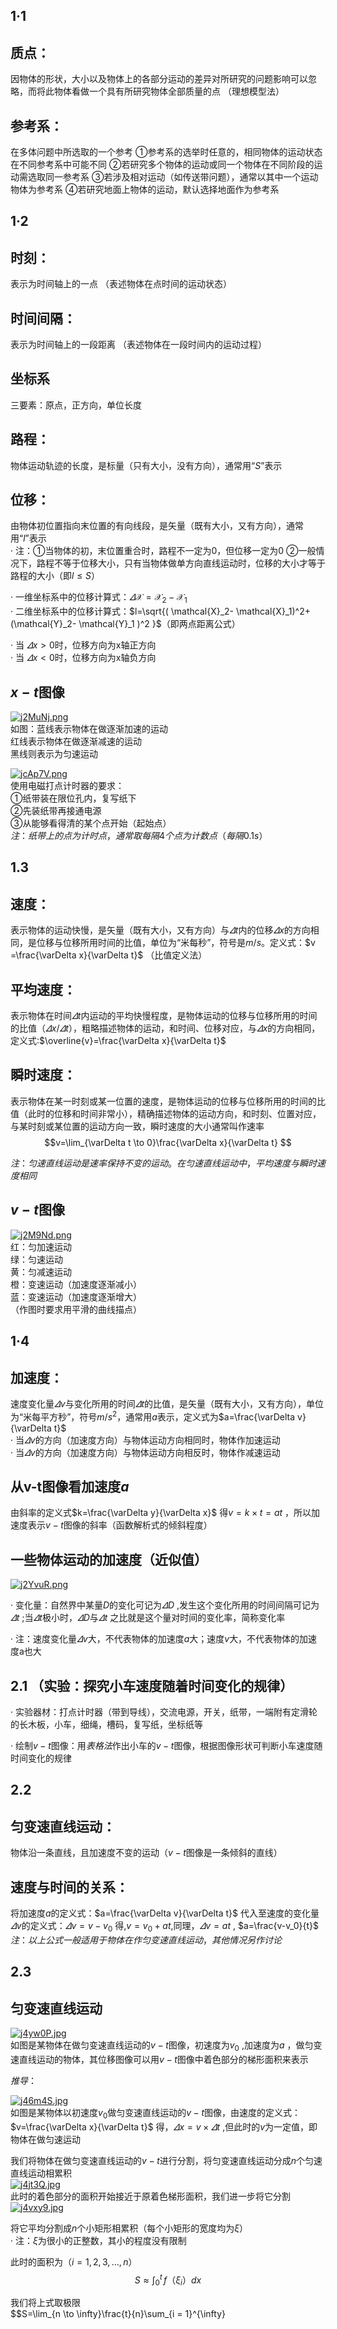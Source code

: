 ## 1·1

## 质点：
因物体的形状，大小以及物体上的各部分运动的差异对所研究的问题影响可以忽略，而将此物体看做一个具有所研究物体全部质量的点 （理想模型法）

## 参考系：
在多体问题中所选取的一个参考 ①参考系的选举时任意的，相同物体的运动状态在不同参考系中可能不同 ②若研究多个物体的运动或同一个物体在不同阶段的运动需选取同一参考系 ③若涉及相对运动（如传送带问题），通常以其中一个运动物体为参考系 ④若研究地面上物体的运动，默认选择地面作为参考系

## 1·2

## 时刻：
表示为时间轴上的一点 （表述物体在点时间的运动状态）

## 时间间隔：
表示为时间轴上的一段距离 （表述物体在一段时间内的运动过程）

## 坐标系
三要素：原点，正方向，单位长度
 
## 路程：
物体运动轨迹的长度，是标量（只有大小，没有方向），通常用“$S$”表示 

## 位移：
由物体初位置指向末位置的有向线段，是矢量（既有大小，又有方向），通常用“$l$”表示  
· 注：①当物体的初，末位置重合时，路程不一定为0，但位移一定为0 ②一般情况下，路程不等于位移大小，只有当物体做单方向直线运动时，位移的大小才等于路程的大小（即$l\leqslant S$）

· 一维坐标系中的位移计算式：$\varDelta \mathcal{X} =\mathcal{X}_2 -\mathcal{X}_1$    
· 二维坐标系中的位移计算式：$l=\sqrt{( \mathcal{X}_2- \mathcal{X}_1)^2+(\mathcal{Y}_2- \mathcal{Y}_1 )^2 }$（即两点距离公式）

· 当 $\varDelta x>0$时，位移方向为x轴正方向    
· 当 $\varDelta x<0$时，位移方向为x轴负方向

## $x-t$图像

[![j2MuNj.png](https://s1.ax1x.com/2022/07/12/j2MuNj.png)](https://imgtu.com/i/j2MuNj)  
如图：蓝线表示物体在做逐渐加速的运动       
红线表示物体在做逐渐减速的运动    
黑线则表示为匀速运动

[![jcAp7V.png](https://s1.ax1x.com/2022/07/11/jcAp7V.png)](https://imgtu.com/i/jcAp7V)   
使用电磁打点计时器的要求：  
①纸带装在限位孔内，复写纸下   
②先装纸带再接通电源  
③从能够看得清的某个点开始（起始点）     
$注：纸带上的点为计时点，通常取每隔4个点为计数点（每隔0.1s）$   

## 1.3

## 速度：
表示物体的运动快慢，是矢量（既有大小，又有方向）与$\varDelta t$内的位移$\varDelta x$的方向相同，是位移与位移所用时间的比值，单位为“米每秒”，符号是$m/s$。定义式：$v =\frac{\varDelta x}{\varDelta t}$ （比值定义法）  

## 平均速度：
表示物体在时间$\varDelta t$内运动的平均快慢程度，是物体运动的位移与位移所用的时间的比值（$\varDelta x /\varDelta t$），粗略描述物体的运动，和时间、位移对应，与$\varDelta x$的方向相同，定义式:$\overline{v}=\frac{\varDelta x}{\varDelta t}$ 

## 瞬时速度：
表示物体在某一时刻或某一位置的速度，是物体运动的位移与位移所用的时间的比值（此时的位移和时间非常小），精确描述物体的运动方向，和时刻、位置对应，与某时刻或某位置的运动方向一致，瞬时速度的大小通常叫作速率  
$$v=\lim_{\varDelta t \to 0}\frac{\varDelta x}{\varDelta t} $$

$注：匀速直线运动是速率保持不变的运动。在匀速直线运动中，平均速度与瞬时速度相同$

## $v-t$图像   
[![j2M9Nd.png](https://s1.ax1x.com/2022/07/12/j2M9Nd.png)](https://imgtu.com/i/j2M9Nd)   
红：匀加速运动       
绿：匀速运动  
黄：匀减速运动  
橙：变速运动（加速度逐渐减小）  
蓝：变速运动（加速度逐渐增大）   
（作图时要求用平滑的曲线描点）

## 1·4

## 加速度：
速度变化量$\varDelta v$与变化所用的时间$\varDelta t$的比值，是矢量（既有大小，又有方向），单位为“米每平方秒”，符号$m/s^2$，通常用$a$表示，定义式为$a=\frac{\varDelta v}{\varDelta t}$  
· 当$\varDelta v$的方向（加速度方向）与物体运动方向相同时，物体作加速运动  
· 当$\varDelta v$的方向（加速度方向）与物体运动方向相反时，物体作减速运动   

## 从v-t图像看加速度$a$  
由斜率的定义式$k=\frac{\varDelta y}{\varDelta x}$ 得$v=k\times t=at$ ，所以加速度表示$v-t$图像的斜率（函数解析式的倾斜程度）  

## 一些物体运动的加速度（近似值）  
[![j2YvuR.png](https://s1.ax1x.com/2022/07/12/j2YvuR.png)](https://imgtu.com/i/j2YvuR)  

· 变化量：自然界中某量$D$的变化可记为$\varDelta D$ ,发生这个变化所用的时间间隔可记为$\varDelta t$ ;当$\varDelta t$极小时，$\varDelta D$与$\varDelta t$ 之比就是这个量对时间的变化率，简称变化率  

· 注：速度变化量$\varDelta v$大，不代表物体的加速度$a$大；速度$v$大，不代表物体的加速度a也大 
    
## 2.1 （实验：探究小车速度随着时间变化的规律）

· 实验器材：打点计时器（带到导线），交流电源，开关，纸带，一端附有定滑轮的长木板，小车，细绳，槽码，复写纸，坐标纸等

· 绘制$v-t$图像：用$表格法$作出小车的$v-t$图像，根据图像形状可判断小车速度随时间变化的规律

## 2.2

## 匀变速直线运动：
物体沿一条直线，且加速度不变的运动（$v-t$图像是一条倾斜的直线）

## 速度与时间的关系：
将加速度$a$的定义式：$a=\frac{\varDelta v}{\varDelta t}$ 代入至速度的变化量$\varDelta v$的定义式：$\varDelta v=v-v_0$ 得,$v=v_0+at$,同理，$\varDelta v=at$ , $a=\frac{v-v_0}{t}$  
$注：以上公式一般适用于物体在作匀变速直线运动，其他情况另作讨论$

## 2.3

## 匀变速直线运动
[![j4yw0P.jpg](https://s1.ax1x.com/2022/07/16/j4yw0P.jpg)](https://imgtu.com/i/j4yw0P)  
如图是某物体在做匀变速直线运动的$v-t$图像，初速度为$v_0$ ,加速度为$a$ ，做匀变速直线运动的物体，其位移图像可以用$v-t$图像中着色部分的梯形面积来表示  

$推导$： 

[![j46m4S.jpg](https://s1.ax1x.com/2022/07/16/j46m4S.jpg)](https://imgtu.com/i/j46m4S)    
如图是某物体以初速度$v_0$做匀变速直线运动的$v-t$图像，由速度的定义式：$v=\frac{\varDelta x}{\varDelta t}$ 得，$\varDelta x=v\times \varDelta t$
,但此时的$v$为一定值，即物体在做匀速运动  

我们将物体在做匀变速直线运动的$v-t$进行分割，将匀变速直线运动分成$n$个匀速直线运动相累积  
[![j4jt3Q.jpg](https://s1.ax1x.com/2022/07/16/j4jt3Q.jpg)](https://imgtu.com/i/j4jt3Q)  
此时的着色部分的面积开始接近于原着色梯形面积，我们进一步将它分割  
[![j4vxy9.jpg](https://s1.ax1x.com/2022/07/16/j4vxy9.jpg)](https://imgtu.com/i/j4vxy9)

将它平均分割成$n$个小矩形相累积（每个小矩形的宽度均为$\xi$）  
· 注：$\xi$为很小的正整数，其小的程度没有限制  

此时的面积为（$i=1,2,3,\ldots,n$）
$$S\approx \int_{0}^{t}  \,f（\xi_i）dx$$ 
  
我们将上式取极限  
$$S=\lim_{n \to \infty}\frac{t}{n}\sum_{i = 1}^{\infty}     
